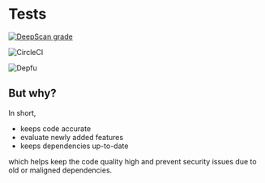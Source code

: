 # Tests

[![DeepScan grade](https://deepscan.io/api/teams/11583/projects/14477/branches/270636/badge/grade.svg)](https://deepscan.io/dashboard#view=project&tid=11583&pid=14477&bid=270636)

![CircleCI](![CircleCI](https://img.shields.io/circleci/build/github/alexwiegmanpx/map-events/master?token=df2fa5d58721a5670674b82841a4c459ec94506e))

![Depfu](https://img.shields.io/depfu/alexwiegmanpx/map-events?style=plastic)

## But why?

In short,

 - keeps code accurate
 - evaluate newly added features
 - keeps dependencies up-to-date

 which helps keep the code quality high and prevent security issues due to old or maligned dependencies.